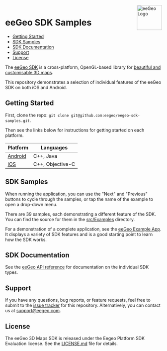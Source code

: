 <a href="http://www.eegeo.com/">
    <img src="http://cdn2.eegeo.com/wp-content/uploads/2016/03/eegeo_logo_quite_big.png" alt="eeGeo Logo" title="eegeo" align="right" height="80px" />
</a>

# eeGeo SDK Samples

* [Getting Started](#getting-started)
* [SDK Samples](#sdk-samples)
* [SDK Documentation](#sdk-documentation)
* [Support](#support)
* [License](#license)

The [eeGeo SDK](http://www.eegeo.com/developers/) is a cross-platform, OpenGL-based library for [beautiful and customisable 3D maps](http://www.eegeo.com).

This repository demonstrates a selection of individual features of the eeGeo SDK on both iOS and Android.

## Getting Started

First, clone the repo: `git clone git@github.com:eegeo/eegeo-sdk-samples.git`.

Then see the links below for instructions for getting started on each platform.

Platform            | Languages
--------------------|-----------------
[Android](/android) | C++, Java
[iOS](/ios)         | C++, Objective-C

## SDK Samples

When running the application, you can use the "Next" and "Previous" buttons to cycle through the samples, or tap the name of the example to open a drop-down menu.

There are 39 samples, each demonstrating a different feature of the SDK. You can find the source for them in the [src/Examples](https://github.com/eegeo/eegeo-sdk-samples/tree/master/src/Examples) directory.

For a demonstration of a complete application, see the [eeGeo Example App](https://github.com/eegeo/eegeo-example-app). It displays a variety of SDK features and is a good starting point to learn how the SDK works.

## SDK Documentation

See the [eeGeo API reference](http://cdn1.eegeo.com/docs/mobile-sdk/namespaces.html) for documentation on the individual SDK types.

## Support

If you have any questions, bug reports, or feature requests, feel free to submit to the [issue tracker](https://github.com/eegeo/eegeo-sdk-samples/issues) for this repository. Alternatively, you can contact us at [support@eegeo.com](mailto:support@eegeo.com).

## License

The eeGeo 3D Maps SDK is released under the Eegeo Platform SDK Evaluation license. See the [LICENSE.md](https://github.com/eegeo/eegeo-sdk-samples/blob/master/LICENSE.md) file for details.